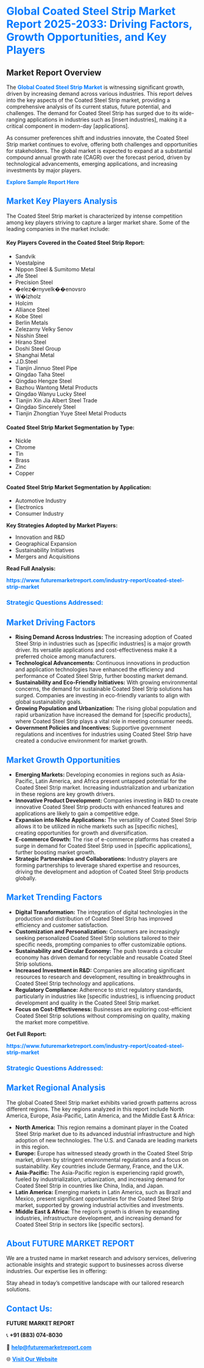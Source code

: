 <h1 style="color: #007BFF;">Global Coated Steel Strip Market Report 2025-2033: Driving Factors, Growth Opportunities, and Key Players</h1>

<section id="overview">
<h2>Market Report Overview</h2>
<p>The <a href="https://www.futuremarketreport.com/industry-report/coated-steel-strip-market" style="color: #007BFF; text-decoration: none;"><strong>Global Coated Steel Strip Market</strong></a> is witnessing significant growth, driven by increasing demand across various industries. This report delves into the key aspects of the Coated Steel Strip market, providing a comprehensive analysis of its current status, future potential, and challenges. The demand for Coated Steel Strip has surged due to its wide-ranging applications in industries such as [insert industries], making it a critical component in modern-day [applications].</p>
<p>As consumer preferences shift and industries innovate, the Coated Steel Strip market continues to evolve, offering both challenges and opportunities for stakeholders. The global market is expected to expand at a substantial compound annual growth rate (CAGR) over the forecast period, driven by technological advancements, emerging applications, and increasing investments by major players.</p>
</section>

<section id="overview">
<p><a href="https://www.futuremarketreport.com/request-sample/reportId=31495" style="color: #007BFF; text-decoration: none;"><strong>Explore Sample Report Here</strong></a></p>
</section>

<section id="key-players">
<h2 style="color: #007BFF;">Market Key Players Analysis</h2>
<p>The Coated Steel Strip market is characterized by intense competition among key players striving to capture a larger market share. Some of the leading companies in the market include:</p>
<h4>Key Players Covered in the Coated Steel Strip Report:</h4>
<ul><li>Sandvik</li><li>Voestalpine</li><li>Nippon Steel &amp; Sumitomo Metal</li><li>Jfe Steel</li><li>Precision Steel</li><li>�elez�rnyvelk��enovsro</li><li>W�lzholz</li><li>Holcim</li><li>Alliance Steel</li><li>Kobe Steel</li><li>Berlin Metals</li><li>Zelezarny Velky Senov</li><li>Nisshin Steel</li><li>Hirano Steel</li><li>Doshi Steel Group</li><li>Shanghai Metal</li><li>J.D.Steel</li><li>Tianjin Jinnuo Steel Pipe</li><li>Qingdao Taha Steel</li><li>Qingdao Hengze Steel</li><li>Bazhou Wantong Metal Products</li><li>Qingdao Wanyu Lucky Steel</li><li>Tianjin Xin Jia Albert Steel Trade</li><li>Qingdao Sincerely Steel</li><li>Tianjin Zhongtian Yuye Steel Metal Products</li></ul>
<h4>Coated Steel Strip Market Segmentation by Type:</h4>
<ul><li>Nickle</li><li>Chrome</li><li>Tin</li><li>Brass</li><li>Zinc</li><li>Copper</li></ul>

<h4>Coated Steel Strip Market Segmentation by Application:</h4>
<ul><li>Automotive Industry</li><li>Electronics</li><li>Consumer Industry</li></ul>
<p><strong>Key Strategies Adopted by Market Players:</strong></p>
<ul>
<li>Innovation and R&D</li>
<li>Geographical Expansion</li>
<li>Sustainability Initiatives</li>
<li>Mergers and Acquisitions</li>
</ul>
</section>

<section>
<p><strong>Read Full Analysis: </strong></p><a href="https://www.futuremarketreport.com/industry-report/coated-steel-strip-market" style="color: #007BFF; text-decoration: none;"><strong>https://www.futuremarketreport.com/industry-report/coated-steel-strip-market</strong></a>
<h3 style="color: #007BFF;">Strategic Questions Addressed:</h3>
</section>

<section id="driving-factors">
<h2 style="color: #007BFF;">Market Driving Factors</h2>
<ul>
<li><strong>Rising Demand Across Industries:</strong> The increasing adoption of Coated Steel Strip in industries such as [specific industries] is a major growth driver. Its versatile applications and cost-effectiveness make it a preferred choice among manufacturers.</li>
<li><strong>Technological Advancements:</strong> Continuous innovations in production and application technologies have enhanced the efficiency and performance of Coated Steel Strip, further boosting market demand.</li>
<li><strong>Sustainability and Eco-Friendly Initiatives:</strong> With growing environmental concerns, the demand for sustainable Coated Steel Strip solutions has surged. Companies are investing in eco-friendly variants to align with global sustainability goals.</li>
<li><strong>Growing Population and Urbanization:</strong> The rising global population and rapid urbanization have increased the demand for [specific products], where Coated Steel Strip plays a vital role in meeting consumer needs.</li>
<li><strong>Government Policies and Incentives:</strong> Supportive government regulations and incentives for industries using Coated Steel Strip have created a conducive environment for market growth.</li>
</ul>
</section>

<section id="growth-opportunities">
<h2 style="color: #007BFF;">Market Growth Opportunities</h2>
<ul>
<li><strong>Emerging Markets:</strong> Developing economies in regions such as Asia-Pacific, Latin America, and Africa present untapped potential for the Coated Steel Strip market. Increasing industrialization and urbanization in these regions are key growth drivers.</li>
<li><strong>Innovative Product Development:</strong> Companies investing in R&D to create innovative Coated Steel Strip products with enhanced features and applications are likely to gain a competitive edge.</li>
<li><strong>Expansion into Niche Applications:</strong> The versatility of Coated Steel Strip allows it to be utilized in niche markets such as [specific niches], creating opportunities for growth and diversification.</li>
<li><strong>E-commerce Growth:</strong> The rise of e-commerce platforms has created a surge in demand for Coated Steel Strip used in [specific applications], further boosting market growth.</li>
<li><strong>Strategic Partnerships and Collaborations:</strong> Industry players are forming partnerships to leverage shared expertise and resources, driving the development and adoption of Coated Steel Strip products globally.</li>
</ul>
</section>

<section id="trending-factors">
<h2 style="color: #007BFF;">Market Trending Factors</h2>
<ul>
<li><strong>Digital Transformation:</strong> The integration of digital technologies in the production and distribution of Coated Steel Strip has improved efficiency and customer satisfaction.</li>
<li><strong>Customization and Personalization:</strong> Consumers are increasingly seeking personalized Coated Steel Strip solutions tailored to their specific needs, prompting companies to offer customizable options.</li>
<li><strong>Sustainability and Circular Economy:</strong> The push towards a circular economy has driven demand for recyclable and reusable Coated Steel Strip solutions.</li>
<li><strong>Increased Investment in R&D:</strong> Companies are allocating significant resources to research and development, resulting in breakthroughs in Coated Steel Strip technology and applications.</li>
<li><strong>Regulatory Compliance:</strong> Adherence to strict regulatory standards, particularly in industries like [specific industries], is influencing product development and quality in the Coated Steel Strip market.</li>
<li><strong>Focus on Cost-Effectiveness:</strong> Businesses are exploring cost-efficient Coated Steel Strip solutions without compromising on quality, making the market more competitive.</li>
</ul>
</section>

<section>
<p><strong>Get Full Report: </strong></p><a href="https://www.futuremarketreport.com/industry-report/coated-steel-strip-market" style="color: #007BFF; text-decoration: none;"><strong>https://www.futuremarketreport.com/industry-report/coated-steel-strip-market</strong></a>
<h3 style="color: #007BFF;">Strategic Questions Addressed:</h3>
</section>


<section id="regional-analysis">
<h2 style="color: #007BFF;">Market Regional Analysis</h2>
<p>The global Coated Steel Strip market exhibits varied growth patterns across different regions. The key regions analyzed in this report include North America, Europe, Asia-Pacific, Latin America, and the Middle East & Africa:</p>
<ul>
<li><strong>North America:</strong> This region remains a dominant player in the Coated Steel Strip market due to its advanced industrial infrastructure and high adoption of new technologies. The U.S. and Canada are leading markets in this region.</li>
<li><strong>Europe:</strong> Europe has witnessed steady growth in the Coated Steel Strip market, driven by stringent environmental regulations and a focus on sustainability. Key countries include Germany, France, and the U.K.</li>
<li><strong>Asia-Pacific:</strong> The Asia-Pacific region is experiencing rapid growth, fueled by industrialization, urbanization, and increasing demand for Coated Steel Strip in countries like China, India, and Japan.</li>
<li><strong>Latin America:</strong> Emerging markets in Latin America, such as Brazil and Mexico, present significant opportunities for the Coated Steel Strip market, supported by growing industrial activities and investments.</li>
<li><strong>Middle East & Africa:</strong> The region’s growth is driven by expanding industries, infrastructure development, and increasing demand for Coated Steel Strip in sectors like [specific sectors].</li>
</ul>
</section>

<footer>
<h2 style="color: #007BFF;">About FUTURE MARKET REPORT</h2>
<p>We are a trusted name in market research and advisory services, delivering actionable insights and strategic support to businesses across diverse industries. Our expertise lies in offering:</p>

<p>Stay ahead in today’s competitive landscape with our tailored research solutions.</p>

<h2 style="color: #007BFF;">Contact Us:</h2>
<p><strong>FUTURE MARKET REPORT</strong></p>
<p>📞 <strong>+91 (883) 074-8030</strong></p>
<p>📧 <strong><a href="mailto:help@futuremarketreport.com" style="color: #007BFF;">help@futuremarketreport.com</a></strong></p>
<p>🌐 <strong><a href="https://www.futuremarketreport.com/" style="color: #007BFF;">Visit Our Website</a></strong></p>
</footer>